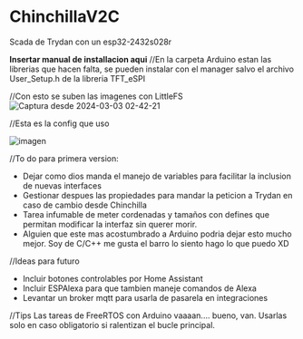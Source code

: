 # ChinchillaV2C
Scada de Trydan con un esp32-2432s028r

**Insertar manual de installacion aqui**
//En la carpeta Arduino estan las librerias que hacen falta, se pueden instalar con el manager salvo el archivo User_Setup.h de la libreria TFT_eSPI


//Con esto se suben las imagenes con LittleFS
![Captura desde 2024-03-03 02-42-21](https://github.com/jaimelaguia/ChinchillaV2C/assets/106588791/2f88a974-572c-47f5-9a87-971ad95ecc57)

//Esta es la config que uso


![imagen](https://github.com/jaimelaguia/ChinchillaV2C/assets/106588791/deea7632-37db-49f6-8461-169189635005)


//To do para primera version:
- Dejar como dios manda el manejo de variables para facilitar la inclusion de nuevas interfaces
- Gestionar despues las propiedades para mandar la peticion a Trydan en caso de cambio desde Chinchilla
- Tarea infumable de meter cordenadas y tamaños con defines que permitan modificar la interfaz sin querer morir.
- Alguien que este mas acostumbrado a Arduino podria dejar esto mucho mejor. Soy de C/C++ me gusta el barro lo siento hago lo que puedo XD
  
//Ideas para futuro
- Incluir botones controlables por Home Assistant
- Incluir ESPAlexa para que tambien maneje comandos de Alexa
- Levantar un broker mqtt para usarla de pasarela en integraciones


//Tips
Las tareas de FreeRTOS con Arduino vaaaan.... bueno, van. Usarlas solo en caso obligatorio si ralentizan el bucle principal.
